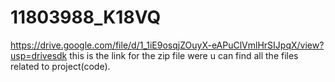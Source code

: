 # 11803988_K18VQ
https://drive.google.com/file/d/1_1iE9osqjZOuyX-eAPuClVmlHrSIJpqX/view?usp=drivesdk
this is the link for the zip file were u can find all the files related to project(code).
